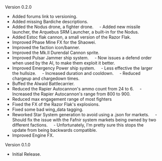 Version 0.2.0
- Added forums link to versioning.
- Added missing Bardiche descriptions.
- Added the Nodus drone, a fighter drone.
    - Added new missile launcher, the Arquebus SRM Launcher, a built-in for the Nodus.
- Added Estoc flak cannon, a small version of the Razor Flak.
- Improved Phase Mine FX for the Shaowei.
- Improved the faction icon/banner.
- Improved the Mk.II Durendal Cannon sprite.
- Improved Pulsar Jammer ship system.
    - Now issues a defend order when used by the AI, to make them exploit it better.
- Improved Emergency Power ship system.
    - Less effective the larger the hullsize.
    - Increased duration and cooldown.
    - Reduced chargeup and chargedown times.
- Buffed the Alwaid Battlecarrier.
- Reduced the Rapier Autocannon's ammo count from 24 to 6.
    - Increased the Rapier Autocannon's range from 800 to 900.
- Reduced max engagement range of most fighters
- Fixed the FX of the Razor Flak's explosions.
- Fixed some bad wing_data tagging.
- Reworked Star System generation to avoid using a .json for markets.
    - Should fix the issue with the Fafnir system markets being owned by two different factions.
    - Unfortunately, I'm pretty sure this stops the update from being backwards compatible.
- Improved Engine FX.

Version 0.1.0
- Initial Release.